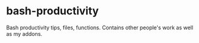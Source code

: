 # bash-productivity
Bash productivity tips, files, functions.
Contains other people's work as well as my addons.
